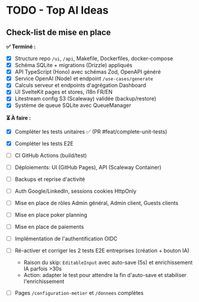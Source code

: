 # TODO - Top AI Ideas

## Check-list de mise en place

**✅ Terminé :**
- [x] Structure repo `/ui`, `/api`, Makefile, Dockerfiles, docker-compose
- [x] Schéma SQLite + migrations (Drizzle) appliqués
- [x] API TypeScript (Hono) avec schémas Zod, OpenAPI généré
- [x] Service OpenAI (Node) et endpoint `/use-cases/generate`
- [x] Calculs serveur et endpoints d'agrégation Dashboard
- [x] UI SvelteKit pages et stores, i18n FR/EN
- [x] Litestream config S3 (Scaleway) validée (backup/restore)
- [x] Système de queue SQLite avec QueueManager

**⏳ À faire :**
- [x] Compléter les tests unitaires ✅ (PR #feat/complete-unit-tests)
- [x] Compléter les tests E2E
- [ ] CI GitHub Actions (build/test)
- [ ] Déploiements: UI (GitHub Pages), API (Scaleway Container)
- [ ] Backups et reprise d'activité
- [ ] Auth Google/LinkedIn, sessions cookies HttpOnly
- [ ] Mise en place de rôles Admin général, Admin client, Guests clients
- [ ] Mise en place poker planning
- [ ] Mise en place de paiements
- [ ] Implémentation de l'authentification OIDC
- [ ] Ré-activer et corriger les 2 tests E2E entreprises (création + bouton IA)
  - Raison du skip: `EditableInput` avec auto-save (5s) et enrichissement IA parfois >30s
  - Action: adapter le test pour attendre la fin d'auto-save et stabiliser l'enrichissement
- [ ] Pages `/configuration-metier` et `/donnees` complètes

